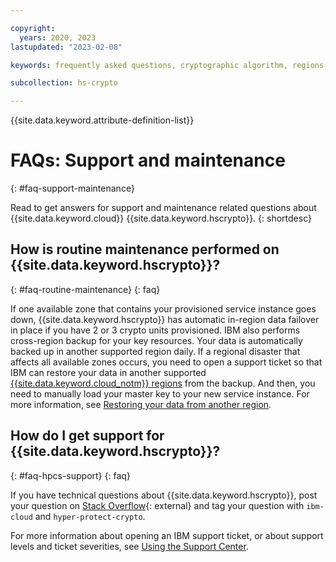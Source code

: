```yaml
---

copyright:
  years: 2020, 2023
lastupdated: "2023-02-08"

keywords: frequently asked questions, cryptographic algorithm, regions, pricing, security compliance, key ceremony, critical security parameters, cryptographic module, security Level, fips, maintenance

subcollection: hs-crypto

---
```


{{site.data.keyword.attribute-definition-list}}



# FAQs: Support and maintenance
{: #faq-support-maintenance}

Read to get answers for support and maintenance related questions about {{site.data.keyword.cloud}} {{site.data.keyword.hscrypto}}.
{: shortdesc}

## How is routine maintenance performed on {{site.data.keyword.hscrypto}}?
{: #faq-routine-maintenance}
{: faq}

If one available zone that contains your provisioned service instance goes down, {{site.data.keyword.hscrypto}} has automatic in-region data failover in place if you have 2 or 3 crypto units provisioned. IBM also performs cross-region backup for your key resources. Your data is automatically backed up in another supported region daily. If a regional disaster that affects all available zones occurs, you need to open a support ticket so that IBM can restore your data in another supported [{{site.data.keyword.cloud_notm}} regions](/docs/hs-crypto?topic=hs-crypto-regions) from the backup. And then, you need to manually load your master key to your new service instance. For more information, see [Restoring your data from another region](/docs/hs-crypto?topic=hs-crypto-restore-data).

## How do I get support for {{site.data.keyword.hscrypto}}?
{: #faq-hpcs-support}
{: faq}

If you have technical questions about {{site.data.keyword.hscrypto}}, post your question on [Stack Overflow](https://stackoverflow.com/questions/tagged/hyper-protect-crypto){: external} and tag your question with `ibm-cloud` and `hyper-protect-crypto`.

For more information about opening an IBM support ticket, or about support levels and ticket severities, see [Using the Support Center](/docs/get-support?topic=get-support-using-avatar).
